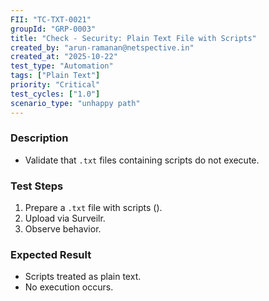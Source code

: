 ```yaml
---
FII: "TC-TXT-0021"
groupId: "GRP-0003"
title: "Check - Security: Plain Text File with Scripts"
created_by: "arun-ramanan@netspective.in"
created_at: "2025-10-22"
test_type: "Automation"
tags: ["Plain Text"]
priority: "Critical"
test_cycles: ["1.0"]
scenario_type: "unhappy path"
---
```

### Description
- Validate that `.txt` files containing scripts do not execute.

### Test Steps
1. Prepare a `.txt` file with scripts (<script>alert('test')</script>).  
2. Upload via Surveilr.  
3. Observe behavior.

### Expected Result
- Scripts treated as plain text.  
- No execution occurs.
